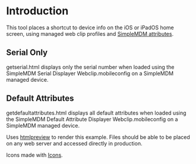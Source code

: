 # Introduction

This tool places a shortcut to device info on the iOS or iPadOS home screen, using managed web clip profiles and [SimpleMDM attributes](https://simplemdm.pdq.com/hc/en-us/articles/9355313240347-Attributes-Custom-Attributes).

## Serial Only

getserial.html displays only the serial number when loaded using the SimpleMDM Serial Displayer Webclip.mobileconfig on a SimpleMDM managed device.

## Default Attributes

getdefaultattributes.html displays all default attributes when loaded using the SimpleMDM Default Attribute Displayer Webclip.mobileconfig on a SimpleMDM managed device.

Uses [htmlpreview](https://github.com/htmlpreview/htmlpreview.github.com) to render this example.  Files should be able to be placed on any web server and accessed directly in production.

Icons made with [Icons](https://github.com/SAP/macOS-icon-generator).